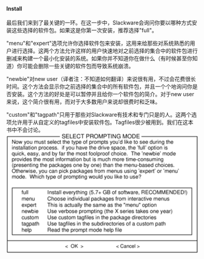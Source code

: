 #### Install

最后我们来到了最关键的一环。在这一步中，Slackware会询问你要以哪种方式安装这些选择的软件包。如果这是你第一次安装，推荐选择"full"。

"menu"和"expert"选项允许你选择软件包来安装，这用来给那些对系统熟悉的用户进行选择。这两个方法允许这样的用户快速地对之前选择的集合中的软件包进行删减来构建一个最小化安装的系统。如果你并不知道你在做什么（有时候甚至你知道）你可能会删除一些关键的软件包而导致系统崩溃。

"newbie"对new user（译者注：不知道如何翻译）来说很有用，不过会花费很长时间。这个方法会显示你之前选择的集合中的所有软件包，并且一个个地询问你是否安装。这个方法的好处是可以暂停并且给你一个软件包的简介。对于new user来说，这个简介很有用，而对于大多数用户来说却很费时和乏味。

"custom"和"tagpath"只用于那些对Slackware有技术和专门只是的人。这两个选项允许用于从自定义的tagfiles中安装软件包。Tagfiles很少被用到。我们在这本书中不会讨论。![](../../png/setup-install.png)

